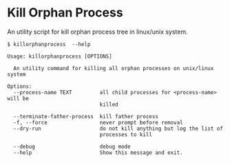# Kill Orphan Process

An utility script for kill orphan process tree in linux/unix system.

```shell script
$ killorphanprocess  --help

Usage: killorphanprocess [OPTIONS]

  An utility command for killing all orphan processes on unix/linux system

Options:
  --process-name TEXT         all child processes for <process-name> will be
                              killed

  --terminate-father-process  kill father process
  -f, --force                 never prompt before removal
  --dry-run                   do not kill anything but log the list of
                              processes to kill

  --debug                     debug mode
  --help                      Show this message and exit.
```